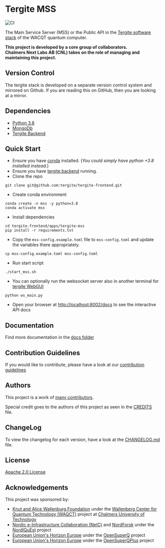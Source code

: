 # Tergite MSS

![CI](https://github.com/tergite/tergite-frontend/actions/workflows/mss-ci.yml/badge.svg)

The Main Service Server (MSS) or the Public API in the [Tergite software stack](https://tergite.github.io/) of the WACQT quantum computer.

**This project is developed by a core group of collaborators.**  
**Chalmers Next Labs AB (CNL) takes on the role of managing and maintaining this project.**

## Version Control

The tergite stack is developed on a separate version control system and mirrored on Github.
If you are reading this on GitHub, then you are looking at a mirror.

## Dependencies

- [Python 3.8](https://www.python.org/)
- [MongoDb](https://www.mongodb.com/)
- [Tergite Backend](https://github.com/tergite/tergite-backend)

## Quick Start

- Ensure you have [conda](https://docs.anaconda.com/free/miniconda/index.html) installed.
  (_You could simply have python +3.8 installed instead._)
- Ensure you have [tergite backend](https://github.com/tergite/tergite-backend) running.
- Clone the repo

```shell
git clone git@github.com:tergite/tergite-frontend.git
```

- Create conda environment

```shell
conda create -n mss -y python=3.8
conda activate mss
```

- Install dependencies

```shell
cd tergite-frontend/apps/tergite-mss
pip install -r requirements.txt
```

- Copy the `mss-config.example.toml` file to `mss-config.toml` and
  update the variables there appropriately.

```shell
cp mss-config.example.toml mss-config.toml
```

- Run start script

```shell
./start_mss.sh
```

- You can optionally run the websocket server also in another terminal for [tergite WebGUI](https://github.com/tergite/tergite-webgui)

```shell
python ws_main.py
```

- Open your browser at [http://localhost:8002/docs](http://localhost:8002/docs) to see the interactive API docs

## Documentation

Find more documentation in the [docs folder](./docs)

## Contribution Guidelines

If you would like to contribute, please have a look at our
[contribution guidelines](./CONTRIBUTING.md)

## Authors

This project is a work of
[many contributors](https://github.com/tergite/tergite-frontend/graphs/contributors).

Special credit goes to the authors of this project as seen in the [CREDITS](./CREDITS.md) file.

## ChangeLog

To view the changelog for each version, have a look at
the [CHANGELOG.md](./CHANGELOG.md) file.

## License

[Apache 2.0 License](./LICENSE.txt)

## Acknowledgements

This project was sponsored by:

- [Knut and Alice Wallenburg Foundation](https://kaw.wallenberg.org/en) under the [Wallenberg Center for Quantum Technology (WAQCT)](https://www.chalmers.se/en/centres/wacqt/) project at [Chalmers University of Technology](https://www.chalmers.se)
- [Nordic e-Infrastructure Collaboration (NeIC)](https://neic.no) and [NordForsk](https://www.nordforsk.org/sv) under the [NordIQuEst](https://neic.no/nordiquest/) project
- [European Union's Horizon Europe](https://research-and-innovation.ec.europa.eu/funding/funding-opportunities/funding-programmes-and-open-calls/horizon-europe_en) under the [OpenSuperQ](https://cordis.europa.eu/project/id/820363) project
- [European Union's Horizon Europe](https://research-and-innovation.ec.europa.eu/funding/funding-opportunities/funding-programmes-and-open-calls/horizon-europe_en) under the [OpenSuperQPlus](https://opensuperqplus.eu/) project
